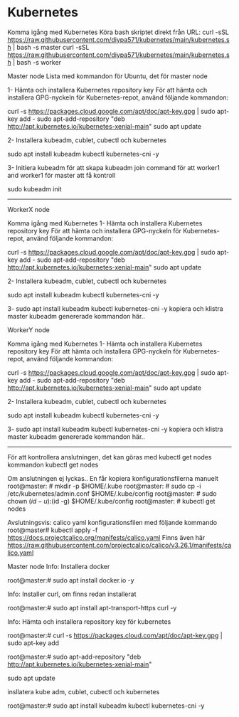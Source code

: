 # Kubernetes
Komma igång med Kubernetes
Köra bash skriptet direkt från URL:
curl -sSL https://raw.githubusercontent.com/diypa571/kubernetes/main/kubernetes.sh | bash -s master
curl -sSL https://raw.githubusercontent.com/diypa571/kubernetes/main/kubernetes.sh | bash -s worker
 
Master node
Lista med kommandon för Ubuntu, det för  master node

1- Hämta och installera Kubernetes repository key
För att hämta och installera GPG-nyckeln för Kubernetes-repot, använd följande kommandon:

 curl -s https://packages.cloud.google.com/apt/doc/apt-key.gpg | sudo apt-key add -
 sudo apt-add-repository "deb http://apt.kubernetes.io/kubernetes-xenial-main"
 sudo apt update

2- Installera  kubeadm, cublet, cubectl och kubernetes  

  sudo apt install kubeadm kubectl kubernetes-cni -y


3- Initiera kubeadm för att skapa kubeadm join command för att worker1 and worker1 för master att få kontroll

 sudo kubeadm init

***********************


WorkerX node
 
Komma igång med Kubernetes
 1- Hämta och installera Kubernetes repository key
För att hämta och installera GPG-nyckeln för Kubernetes-repot, använd följande kommandon:

 curl -s https://packages.cloud.google.com/apt/doc/apt-key.gpg | sudo apt-key add -
 sudo apt-add-repository "deb http://apt.kubernetes.io/kubernetes-xenial-main"
 sudo apt update

2- Installera  kubeadm, cublet, cubectl och kubernetes  

  sudo apt install kubeadm kubectl kubernetes-cni -y


3- sudo apt install kubeadm kubectl kubernetes-cni -y
kopiera och klistra master kubeadm genererade kommandon här..


WorkerY node
 
Komma igång med Kubernetes
 1- Hämta och installera Kubernetes repository key
För att hämta och installera GPG-nyckeln för Kubernetes-repot, använd följande kommandon:

 curl -s https://packages.cloud.google.com/apt/doc/apt-key.gpg | sudo apt-key add -
 sudo apt-add-repository "deb http://apt.kubernetes.io/kubernetes-xenial-main"
 sudo apt update

2- Installera  kubeadm, cublet, cubectl och kubernetes  

  sudo apt install kubeadm kubectl kubernetes-cni -y


3- sudo apt install kubeadm kubectl kubernetes-cni -y
kopiera och klistra master kubeadm genererade kommandon här..




***********************
För att kontrollera anslutningen, det kan göras med kubectl get nodes kommandon
kubectl get nodes

Om anslutningen ej lyckas..
En får kopiera konfigurationsfilerna manuelt
root@master: # mkdir -p $HOME/.kube
root@master: # sudo cp -i /etc/kubernetes/admin.conf $HOME/.kube/config
root@master: # sudo chown $(id -u):$(id -g) $HOME/.kube/config
root@master: # kubectl get nodes



Avslutningsvis:
calico yaml konfigurationsfilen med följande kommando
root@master# kubectl apply -f https://docs.projectcalico.org/manifests/calico.yaml
Finns även här
https://raw.githubusercontent.com/projectcalico/calico/v3.26.1/manifests/calico.yaml






Master node
Info: Installera docker


 root@master:# sudo apt install docker.io -y
 
Info: Installer curl, om finns redan installerat

 root@master:# sudo apt install apt-transport-https curl -y


Info: Hämta och installera repository key för kubernetes

 root@master:# curl -s  https://packages.cloud.com/apt/doc/apt-key.gpg | sudo apt-key add 
 
 root@master:# sudo apt-add-repository "deb http://apt.kubernetes.io/kubernetes-xenial-main"
 
 sudo apt update

insllatera kube adm, cublet, cubectl och kubernetes

 root@master:# sudo apt install kubeadm kubectl kubernetes-cni -y

 







